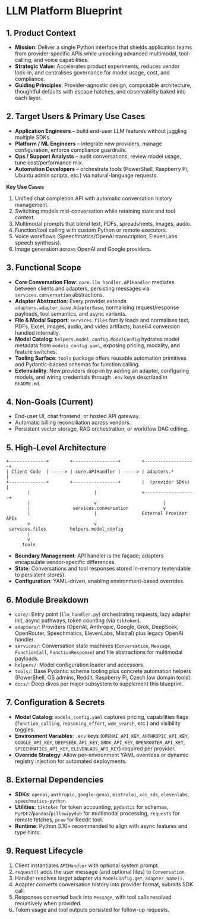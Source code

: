 # LLM Platform Blueprint

## 1. Product Context
- **Mission**: Deliver a single Python interface that shields application teams from provider-specific APIs while unlocking advanced multimodal, tool-calling, and voice capabilities.
- **Strategic Value**: Accelerates product experiments, reduces vendor lock-in, and centralises governance for model usage, cost, and compliance.
- **Guiding Principles**: Provider-agnostic design, composable architecture, thoughtful defaults with escape hatches, and observability baked into each layer.

## 2. Target Users & Primary Use Cases
- **Application Engineers** – build end-user LLM features without juggling multiple SDKs.
- **Platform / ML Engineers** – integrate new providers, manage configuration, enforce compliance guardrails.
- **Ops / Support Analysts** – audit conversations, review model usage, tune cost/performance mix.
- **Automation Developers** – orchestrate tools (PowerShell, Raspberry Pi, Ubuntu admin scripts, etc.) via natural-language requests.

**Key Use Cases**
1. Unified chat completion API with automatic conversation history management.
2. Switching models mid-conversation while retaining state and tool context.
3. Multimodal prompts that blend text, PDFs, spreadsheets, images, audio.
4. Function/tool calling with custom Python or remote executors.
5. Voice workflows (Speechmatics/OpenAI transcription, ElevenLabs speech synthesis).
6. Image generation across OpenAI and Google providers.

## 3. Functional Scope
- **Core Conversation Flow**: `core.llm_handler.APIHandler` mediates between clients and adapters, persisting messages via `services.conversation` abstractions.
- **Adapter Abstraction**: Every provider extends `adapters.adapter_base.AdapterBase`, normalising request/response payloads, tool semantics, and async variants.
- **File & Modal Support**: `services.files` family loads and normalises text, PDFs, Excel, images, audio, and video artifacts; base64 conversion handled internally.
- **Model Catalog**: `helpers.model_config.ModelConfig` hydrates model metadata from `models_config.yaml`, exposing pricing, modality, and feature switches.
- **Tooling Surface**: `tools` package offers reusable automation primitives and Pydantic-backed schemas for function calling.
- **Extensibility**: New providers drop-in by adding an adapter, configuring models, and wiring credentials through `.env` keys described in `README.md`.

## 4. Non-Goals (Current)
- End-user UI, chat frontend, or hosted API gateway.
- Automatic billing reconciliation across vendors.
- Persistent vector storage, RAG orchestration, or workflow DAG editing.

## 5. High-Level Architecture
```
+--------------+        +-----------------+        +-------------------+
| Client Code  | -----> | core.APIHandler | -----> | adapters.*        |
+--------------+        +-----------------+        |  (provider SDKs)  |
        |                        |                 +-------------------+
        |                        v                         |
        |                services.conversation             v
        |                        |                 External Provider APIs
        v                        v
 services.files         helpers.model_config
        |
        v
      tools
```
- **Boundary Management**: API handler is the façade; adapters encapsulate vendor-specific differences.
- **State**: Conversations and tool responses stored in-memory (extendable to persistent stores).
- **Configuration**: YAML-driven, enabling environment-based overrides.

## 6. Module Breakdown
- `core/`: Entry point (`llm_handler.py`) orchestrating requests, lazy adapter init, async pathways, token counting (via `tiktoken`).
- `adapters/`: Providers (OpenAI, Anthropic, Google, Grok, DeepSeek, OpenRouter, Speechmatics, ElevenLabs, Mistral) plus legacy OpenAI handler.
- `services/`: Conversation state machines (`Conversation`, `Message`, `FunctionCall`, `FunctionResponse`) and file abstractions for multimodal payloads.
- `helpers/`: Model configuration loader and accessors.
- `tools/`: Base Pydantic schema tooling plus concrete automation helpers (PowerShell, OS admins, Reddit, Raspberry Pi, Czech law domain tools).
- `docs/`: Deep dives per major subsystem to supplement this blueprint.

## 7. Configuration & Secrets
- **Model Catalog**: `models_config.yaml` captures pricing, capabilities flags (`function_calling`, `reasoning_effort`, `web_search`, etc.) and visibility toggles.
- **Environment Variables**: `.env` keys (`OPENAI_API_KEY`, `ANTHROPIC_API_KEY`, `GOOGLE_API_KEY`, `DEEPSEEK_API_KEY`, `GROK_API_KEY`, `OPENROUTER_API_KEY`, `SPEECHMATICS_API_KEY`, `ELEVENLABS_API_KEY`) required per provider.
- **Override Strategy**: Allow per-environment YAML overrides or dynamic registry injection for automated deployments.

## 8. External Dependencies
- **SDKs**: `openai`, `anthropic`, `google-genai`, `mistralai`, `xai_sdk`, `elevenlabs`, `speechmatics-python`.
- **Utilities**: `tiktoken` for token accounting, `pydantic` for schemas, `PyPDF2`/`pandas`/`pillow`/`pydub` for multimodal processing, `requests` for remote fetches, `praw` for Reddit tool.
- **Runtime**: Python 3.10+ recommended to align with async features and type hints.

## 9. Request Lifecycle
1. Client instantiates `APIHandler` with optional system prompt.
2. `request()` adds the user message (and optional files) to `Conversation`.
3. Handler resolves target adapter via `ModelConfig.get_adapter_name()`.
4. Adapter converts conversation history into provider format, submits SDK call.
5. Responses converted back into `Message`, with tool calls resolved recursively when provided.
6. Token usage and tool outputs persisted for follow-up requests.
